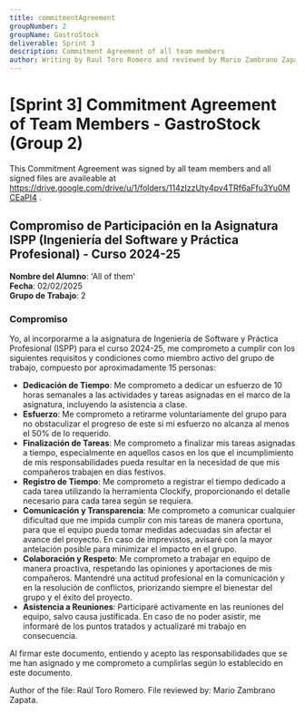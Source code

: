 ```yaml
---
title: commitmentAgreement
groupNumber: 2
groupName: GastroStock
deliverable: Sprint 3
description: Commitment Agreement of all team members
author: Writing by Raul Toro Romero and reviewed by Mario Zambrano Zapata
---
```


# [Sprint 3] Commitment Agreement of Team Members - GastroStock (Group 2)

This Commitment Agreement was signed by all team members and all signed files are availeable at https://drive.google.com/drive/u/1/folders/114zIzzUty4pv4TRf6aFfu3Yu0MCEaPI4 .

## Compromiso de Participación en la Asignatura ISPP (Ingeniería del Software y Práctica Profesional) - Curso 2024-25

**Nombre del Alumno**: 'All of them'  
**Fecha**: 02/02/2025  
**Grupo de Trabajo**: 2

### Compromiso

Yo, al incorporarme a la asignatura de Ingeniería de Software y Práctica Profesional (ISPP) para el curso 2024-25, me comprometo a cumplir con los siguientes requisitos y condiciones como miembro activo del grupo de trabajo, compuesto por aproximadamente 15 personas:

- **Dedicación de Tiempo**: Me comprometo a dedicar un esfuerzo de 10 horas semanales a las actividades y tareas asignadas en el marco de la asignatura, incluyendo la asistencia a clase.
- **Esfuerzo**: Me comprometo a retirarme voluntariamente del grupo para no obstaculizar el progreso de este si mi esfuerzo no alcanza al menos el 50% de lo requerido.
- **Finalización de Tareas**: Me comprometo a finalizar mis tareas asignadas a tiempo, especialmente en aquellos casos en los que el incumplimiento de mis responsabilidades pueda resultar en la necesidad de que mis compañeros trabajen en días festivos.
- **Registro de Tiempo**: Me comprometo a registrar el tiempo dedicado a cada tarea utilizando la herramienta Clockify, proporcionando el detalle necesario para cada tarea según se requiera.
- **Comunicación y Transparencia**: Me comprometo a comunicar cualquier dificultad que me impida cumplir con mis tareas de manera oportuna, para que el equipo pueda tomar medidas adecuadas sin afectar el avance del proyecto. En caso de imprevistos, avisaré con la mayor antelación posible para minimizar el impacto en el grupo.
- **Colaboración y Respeto**: Me comprometo a trabajar en equipo de manera proactiva, respetando las opiniones y aportaciones de mis compañeros. Mantendré una actitud profesional en la comunicación y en la resolución de conflictos, priorizando siempre el bienestar del grupo y el éxito del proyecto.
- **Asistencia a Reuniones**: Participaré activamente en las reuniones del equipo, salvo causa justificada. En caso de no poder asistir, me informaré de los puntos tratados y actualizaré mi trabajo en consecuencia.

Al firmar este documento, entiendo y acepto las responsabilidades que se me han asignado y me comprometo a cumplirlas según lo establecido en este documento.


Author of the file: Raúl Toro Romero.
File reviewed by: Mario Zambrano Zapata.